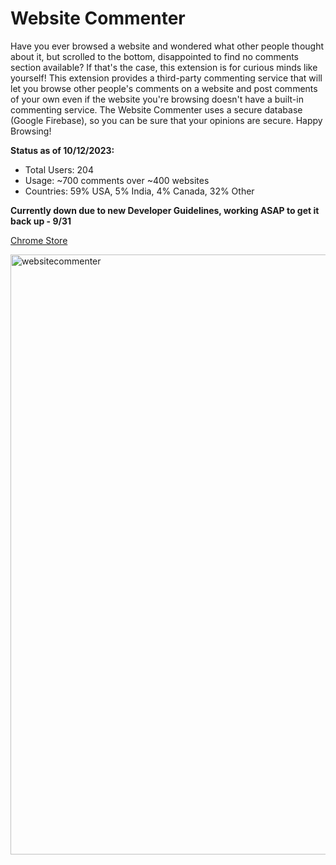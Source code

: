 # Website Commenter
Have you ever browsed a website and wondered what other people thought about it, but scrolled to the bottom, disappointed to find no comments section available? If that's the case, this extension is for curious minds like yourself! This extension provides a third-party commenting service that will let you browse other people's comments on a website and post comments of your own even if the website you're browsing doesn't have a built-in commenting service. The Website Commenter uses a secure database (Google Firebase), so you can be sure that your opinions are secure. Happy Browsing!

**Status as of 10/12/2023:**
 - Total Users: 204
 - Usage: ~700 comments over ~400 websites
 - Countries: 59% USA, 5% India, 4% Canada, 32% Other

**Currently down due to new Developer Guidelines, working ASAP to get it back up - 9/31**


[Chrome Store](https://chrome.google.com/webstore/detail/website-commenter/mgkgeeckikocihgfhhecnjebdcdphomb)

<img width="960" alt="websitecommenter" src="https://user-images.githubusercontent.com/46911428/158073620-3da5e896-5b3f-412b-9dc5-0a6f08776039.PNG">
